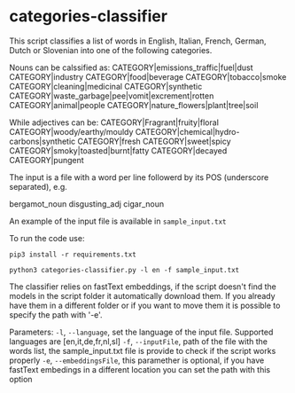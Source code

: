 # categories-classifier

This script classifies a list of words in English, Italian, French, German, Dutch or Slovenian into one of the following categories.

Nouns can be calssified as:
CATEGORY|emissions_traffic|fuel|dust
CATEGORY|industry
CATEGORY|food|beverage
CATEGORY|tobacco|smoke
CATEGORY|cleaning|medicinal
CATEGORY|synthetic
CATEGORY|waste_garbage|pee|vomit|excrement|rotten
CATEGORY|animal|people
CATEGORY|nature_flowers|plant|tree|soil

While adjectives can be:
CATEGORY|Fragrant|fruity|floral
CATEGORY|woody/earthy/mouldy
CATEGORY|chemical|hydro-carbons|synthetic
CATEGORY|fresh
CATEGORY|sweet|spicy
CATEGORY|smoky|toasted|burnt|fatty
CATEGORY|decayed
CATEGORY|pungent

The input is a file with a word per line followerd by its POS (underscore separated), e.g.

bergamot_noun
disgusting_adj
cigar_noun

An example of the input file is available in `sample_input.txt `


To run the code use:
```
pip3 install -r requirements.txt
```

```
python3 categories-classifier.py -l en -f sample_input.txt
```
The classifier relies on fastText embeddings, if the script doesn't find the models in the script folder it automatically download them. If you already have them in a different folder or if you want to move them it is possible to specify the path with '-e'.


Parameters:
`-l`, `--language`, set the language of the input file. Supported languages are [en,it,de,fr,nl,sl]
`-f`, `--inputFile`, path of the file with the words list, the sample_input.txt file is provide to check if the script works properly
`-e`, `--embeddingsFile`, this paramether is optional, if you have fastText embedings in a different location you can set the path with this option

